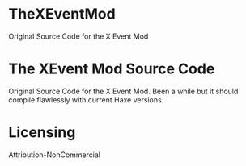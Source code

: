 # TheXEventMod
Original Source Code for the X Event Mod
# The XEvent Mod Source Code
Original Source Code for the X Event Mod. Been a while but it should compile flawlessly with current Haxe versions.

# Licensing
Attribution-NonCommercial

